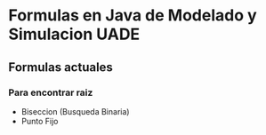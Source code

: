 # Formulas en Java de Modelado y Simulacion UADE

## Formulas actuales

### Para encontrar raiz
- Biseccion (Busqueda Binaria)
- Punto Fijo 
